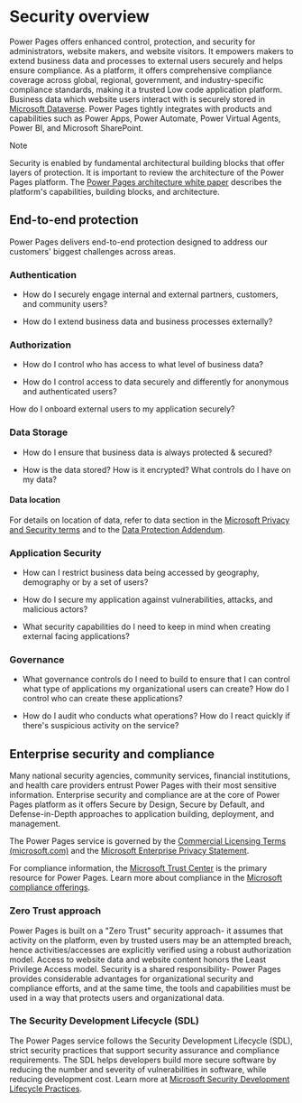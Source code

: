 ﻿# Security overview

Power Pages offers enhanced control, protection, and security for administrators, website makers, and website visitors. It empowers makers to extend business data and processes to external users securely and helps ensure compliance. As a platform, it offers comprehensive compliance coverage across global, regional, government, and industry-specific compliance standards, making it a trusted Low code application platform. Business data which website users interact with is securely stored in [Microsoft Dataverse](https://docs.microsoft.com/en-us/power-apps/maker/data-platform/data-platform-intro). Power Pages tightly integrates with products and capabilities such as Power Apps, Power Automate, Power Virtual Agents, Power BI, and Microsoft SharePoint.

> [!NOTE]
> Security is enabled by fundamental architectural building blocks that offer layers of protection. It is important to review the architecture of the Power Pages platform. The [Power Pages architecture white paper](https://aka.ms/PowerPagesArchitecture) describes the platform's capabilities, building blocks, and architecture.

## End-to-end protection

Power Pages delivers end-to-end protection designed to address our customers' biggest challenges across areas.

### Authentication

- How do I securely engage internal and external partners, customers, and community users?

- How do I extend business data and business processes externally?

### Authorization

- How do I control who has access to what level of business data?

- How do I control access to data securely and differently for anonymous and authenticated users?

How do I onboard external users to my application securely?

### Data Storage

- How do I ensure that business data is always protected & secured?

- How is the data stored? How is it encrypted? What controls do I have on my data?

#### Data location

For details on location of data, refer to data section in the [Microsoft Privacy and Security terms](https://www.microsoft.com/licensing/terms/product/PrivacyandSecurityTerms/all) and to the [Data Protection Addendum](https://aka.ms/DPA). 

### Application Security

- How can I restrict business data being accessed by geography, demography or by a set of users?

- How do I secure my application against vulnerabilities, attacks, and malicious actors?

- What security capabilities do I need to keep in mind when creating external facing applications?

### Governance

- What governance controls do I need to build to ensure that I can control what type of applications my organizational users can create? How do I control who can create these applications?

- How do I audit who conducts what operations? How do I react quickly if there's suspicious activity on the service?

## Enterprise security and compliance

Many national security agencies, community services, financial institutions, and health care providers entrust Power Pages with their most sensitive information. Enterprise security and compliance are at the core of Power Pages platform as it offers Secure by Design, Secure by Default, and Defense-in-Depth approaches to application building, deployment, and management.

The Power Pages service is governed by the [Commercial Licensing Terms (microsoft.com)](https://www.microsoft.com/licensing/terms/) and the [Microsoft Enterprise Privacy Statement](https://www.microsoft.com/privacystatement/OnlineServices/Default.aspx). 

For compliance information, the [Microsoft Trust Center](https://www.microsoft.com/trustcenter) is the primary resource for Power Pages. Learn more about compliance in the [Microsoft compliance offerings](https://docs.microsoft.com/en-us/compliance/regulatory/offering-home).

### Zero Trust approach

Power Pages is built on a "Zero Trust" security approach- it assumes that activity on the platform, even by trusted users may be an attempted breach, hence activities/accesses are explicitly verified using a robust authorization model. Access to website data and website content honors the Least Privilege Access model. Security is a shared responsibility- Power Pages provides considerable advantages for organizational security and compliance efforts, and at the same time, the tools and capabilities must be used in a way that protects users and organizational data.

### The Security Development Lifecycle (SDL)

The Power Pages service follows the Security Development Lifecycle (SDL), strict security practices that support security assurance and compliance requirements. The SDL helps developers build more secure software by reducing the number and severity of vulnerabilities in software, while reducing development cost. Learn more at [Microsoft Security Development Lifecycle Practices](https://www.microsoft.com/securityengineering/sdl/practices).
